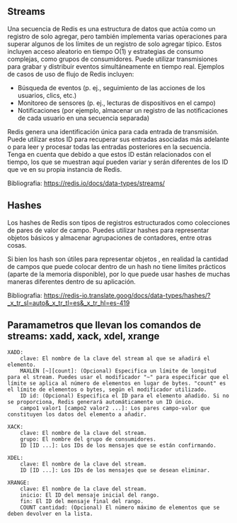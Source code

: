 ## Streams

Una secuencia de Redis es una estructura de datos que actúa como un registro de solo agregar, pero también implementa varias operaciones para superar algunos de los límites de un registro de solo agregar típico. Estos incluyen acceso aleatorio en tiempo O(1) y estrategias de consumo complejas, como grupos de consumidores. Puede utilizar transmisiones para grabar y distribuir eventos simultáneamente en tiempo real. Ejemplos de casos de uso de flujo de Redis incluyen:

* Búsqueda de eventos (p. ej., seguimiento de las acciones de los usuarios, clics, etc.)
* Monitoreo de sensores (p. ej., lecturas de dispositivos en el campo)
* Notificaciones (por ejemplo, almacenar un registro de las notificaciones de cada usuario en una secuencia separada)

Redis genera una identificación única para cada entrada de transmisión. Puede utilizar estos ID para recuperar sus entradas asociadas más adelante o para leer y procesar todas las entradas posteriores en la secuencia. Tenga en cuenta que debido a que estos ID están relacionados con el tiempo, los que se muestran aquí pueden variar y serán diferentes de los ID que ve en su propia instancia de Redis.

Bibliografia:
https://redis.io/docs/data-types/streams/

## Hashes

Los hashes de Redis son tipos de registros estructurados como colecciones de pares de valor de campo. Puedes utilizar hashes para representar objetos básicos y almacenar agrupaciones de contadores, entre otras cosas.

Si bien los hash son útiles para representar objetos , en realidad la cantidad de campos que puede colocar dentro de un hash no tiene límites prácticos (aparte de la memoria disponible), por lo que puede usar hashes de muchas maneras diferentes dentro de su aplicación.

Bibliografia:
https://redis-io.translate.goog/docs/data-types/hashes/?_x_tr_sl=auto&_x_tr_tl=es&_x_tr_hl=es-419

## Paramametros que llevan los comandos de streams: xadd, xack, xdel, xrange

    XADD:
        clave: El nombre de la clave del stream al que se añadirá el elemento.
        MAXLEN [~][count]: (Opcional) Especifica un límite de longitud para el stream. Puedes usar el modificador "~" para especificar que el límite se aplica al número de elementos en lugar de bytes. "count" es el límite de elementos o bytes, según el modificador utilizado.
        ID id: (Opcional) Especifica el ID para el elemento añadido. Si no se proporciona, Redis generará automáticamente un ID único.
        campo1 valor1 [campo2 valor2 ...]: Los pares campo-valor que constituyen los datos del elemento a añadir.

    XACK:
        clave: El nombre de la clave del stream.
        grupo: El nombre del grupo de consumidores.
        ID [ID ...]: Los IDs de los mensajes que se están confirmando.

    XDEL:
        clave: El nombre de la clave del stream.
        ID [ID ...]: Los IDs de los mensajes que se desean eliminar.

    XRANGE:
        clave: El nombre de la clave del stream.
        inicio: El ID del mensaje inicial del rango.
        fin: El ID del mensaje final del rango.
        COUNT cantidad: (Opcional) El número máximo de elementos que se deben devolver en la lista.